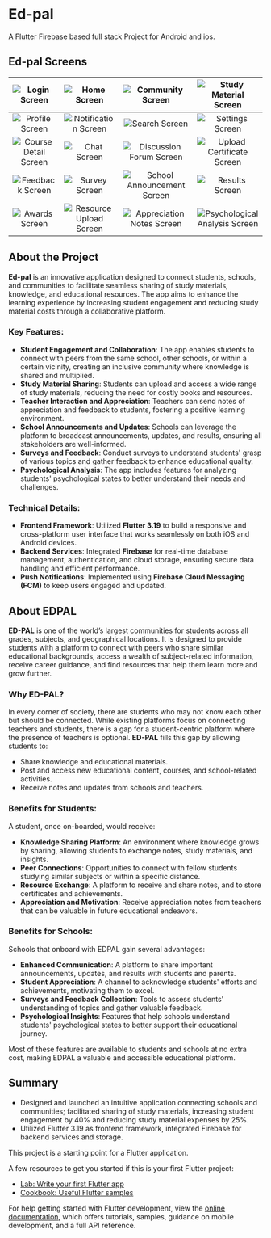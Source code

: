 # Ed-pal

A Flutter Firebase based full stack Project for Android and ios.

## Ed-pal Screens

| ![Login Screen](https://github.com/user-attachments/assets/f50bc316-0fc5-4a83-95b3-3d10b96377f0) | ![Home Screen](https://github.com/user-attachments/assets/49ba8e26-d3d8-4592-9869-2ed0ccc937f8) | ![Community Screen](https://github.com/user-attachments/assets/196de050-63d9-4213-b9ab-f7653f16d4d6) | ![Study Material Screen](https://github.com/user-attachments/assets/576b8ea0-5a57-4f0c-8648-95e5141f1a88) |
|:--:|:--:|:--:|:--:|
| ![Profile Screen](https://github.com/user-attachments/assets/5f5a120a-c9ce-4294-89b9-fd991b75af40) | ![Notification Screen](https://github.com/user-attachments/assets/c5d9091b-03f7-43ee-ad60-14c4f33d1a4f) | ![Search Screen](https://github.com/user-attachments/assets/e0871a8c-82fd-4e30-8c3b-323a75e32d24) | ![Settings Screen](https://github.com/user-attachments/assets/4d0902f6-94ba-463b-b366-9169b6a3a808) |
| ![Course Detail Screen](https://github.com/user-attachments/assets/0e7266f8-0130-4edf-90cc-b7a1b4775fe9) | ![Chat Screen](https://github.com/user-attachments/assets/c7407ed6-3fd0-4f08-8bb4-6049d485d2e6) | ![Discussion Forum Screen](https://github.com/user-attachments/assets/046b7451-aa6d-4fab-b8ee-a4a4c9efb2ee) | ![Upload Certificate Screen](https://github.com/user-attachments/assets/e011a46d-fd91-4fe0-aace-c199313e7688) |
| ![Feedback Screen](https://github.com/user-attachments/assets/82427c55-82d5-422e-841b-f7cabd9ca6f4) | ![Survey Screen](https://github.com/user-attachments/assets/83e2ee03-5fcc-478b-8949-0ca22ad7d763) | ![School Announcement Screen](https://github.com/user-attachments/assets/76a9a045-7901-4ffc-a088-2db55d87f1c8) | ![Results Screen](https://github.com/user-attachments/assets/5dc90a56-9f67-4403-b835-a4a19304048a) |
| ![Awards Screen](https://github.com/user-attachments/assets/9ce8dcfc-942a-4b7b-8c8c-8e07ae1bb350) | ![Resource Upload Screen](https://github.com/user-attachments/assets/d45ff2d3-f88d-407d-8853-acdc4c84f95b) | ![Appreciation Notes Screen](https://github.com/user-attachments/assets/38fd29d5-62da-4023-af60-df0f354894e6) | ![Psychological Analysis Screen](https://github.com/user-attachments/assets/10b532bd-2a0f-4c5b-b247-dd704ff563f0) |

## About the Project

**Ed-pal** is an innovative application designed to connect students, schools, and communities to facilitate seamless sharing of study materials, knowledge, and educational resources. The app aims to enhance the learning experience by increasing student engagement and reducing study material costs through a collaborative platform.

### Key Features:

- **Student Engagement and Collaboration**: The app enables students to connect with peers from the same school, other schools, or within a certain vicinity, creating an inclusive community where knowledge is shared and multiplied.
- **Study Material Sharing**: Students can upload and access a wide range of study materials, reducing the need for costly books and resources.
- **Teacher Interaction and Appreciation**: Teachers can send notes of appreciation and feedback to students, fostering a positive learning environment.
- **School Announcements and Updates**: Schools can leverage the platform to broadcast announcements, updates, and results, ensuring all stakeholders are well-informed.
- **Surveys and Feedback**: Conduct surveys to understand students' grasp of various topics and gather feedback to enhance educational quality.
- **Psychological Analysis**: The app includes features for analyzing students' psychological states to better understand their needs and challenges.

### Technical Details:

- **Frontend Framework**: Utilized **Flutter 3.19** to build a responsive and cross-platform user interface that works seamlessly on both iOS and Android devices.
- **Backend Services**: Integrated **Firebase** for real-time database management, authentication, and cloud storage, ensuring secure data handling and efficient performance.
- **Push Notifications**: Implemented using **Firebase Cloud Messaging (FCM)** to keep users engaged and updated.

## About EDPAL

**ED-PAL** is one of the world’s largest communities for students across all grades, subjects, and geographical locations. It is designed to provide students with a platform to connect with peers who share similar educational backgrounds, access a wealth of subject-related information, receive career guidance, and find resources that help them learn more and grow further.

### Why ED-PAL?

In every corner of society, there are students who may not know each other but should be connected. While existing platforms focus on connecting teachers and students, there is a gap for a student-centric platform where the presence of teachers is optional. **ED-PAL** fills this gap by allowing students to:

- Share knowledge and educational materials.
- Post and access new educational content, courses, and school-related activities.
- Receive notes and updates from schools and teachers.

### Benefits for Students:

A student, once on-boarded, would receive:

- **Knowledge Sharing Platform**: An environment where knowledge grows by sharing, allowing students to exchange notes, study materials, and insights.
- **Peer Connections**: Opportunities to connect with fellow students studying similar subjects or within a specific distance.
- **Resource Exchange**: A platform to receive and share notes, and to store certificates and achievements.
- **Appreciation and Motivation**: Receive appreciation notes from teachers that can be valuable in future educational endeavors.

### Benefits for Schools:

Schools that onboard with EDPAL gain several advantages:

- **Enhanced Communication**: A platform to share important announcements, updates, and results with students and parents.
- **Student Appreciation**: A channel to acknowledge students' efforts and achievements, motivating them to excel.
- **Surveys and Feedback Collection**: Tools to assess students' understanding of topics and gather valuable feedback.
- **Psychological Insights**: Features that help schools understand students' psychological states to better support their educational journey.

Most of these features are available to students and schools at no extra cost, making EDPAL a valuable and accessible educational platform.



## Summary

- Designed and launched an intuitive application connecting schools and communities; facilitated sharing of study materials, increasing student engagement by 40% and reducing study material expenses by 25%.
- Utilized Flutter 3.19 as frontend framework, integrated Firebase for backend services and storage.

This project is a starting point for a Flutter application.

A few resources to get you started if this is your first Flutter project:

- [Lab: Write your first Flutter app](https://docs.flutter.dev/get-started/codelab)
- [Cookbook: Useful Flutter samples](https://docs.flutter.dev/cookbook)

For help getting started with Flutter development, view the [online documentation](https://docs.flutter.dev/), which offers tutorials, samples, guidance on mobile development, and a full API reference.
